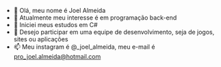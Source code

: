 - 👋 Olá, meu nome é Joel Almeida
- 👀 Atualmente meu interesse é em programação back-end
- 🌱 Iniciei meus estudos em C#
- 💞️ Desejo participar em uma equipe de desenvolvimento, seja de jogos, sites ou aplicações
- 📫 Meu instagram é @_joel_almeida, meu e-mail é pro_joel.almeida@hotmail.com
